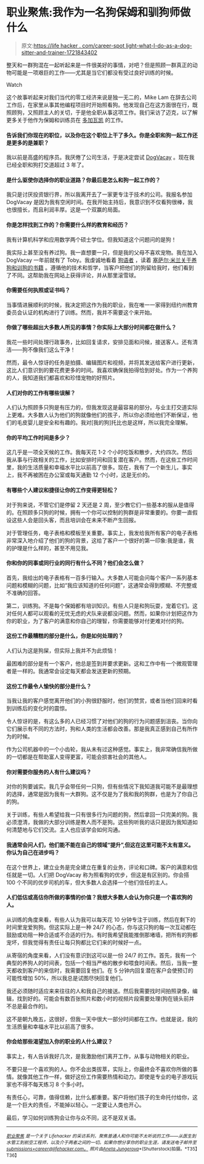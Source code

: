 # 职业聚焦:我作为一名狗保姆和驯狗师做什么

> 原文:[https://life hacker . com/career-spot light-what-I-do-as-a-dog-sitter-and-trainer-1721843402](https://lifehacker.com/career-spotlight-what-i-do-as-a-dog-sitter-and-trainer-1721843402)

整天和一群狗混在一起听起来是一件很美好的事情，对吧？但是照顾一群真正的动物可能是一项艰巨的工作——尤其是当它们都没有受过良好训练的时候。

Watch

这个故事听起来对我们当代的零工经济来说是独一无二的，Mike Lam 在辞去公司工作后，在家里从事其他编程项目时开始照看狗。他发现自己在这方面很在行，既照顾狗，又照顾主人的关切，于是他全职从事这项工作。我们采访了迈克，以了解更多关于他作为保姆和训练员在 [多加瓦凯](http://dogvacay.com/) 的工作。

#### 告诉我们你现在的职位，以及你在这个职位上干了多久。你是全职和狗一起工作还是更多的是兼职？

我以前是高盛的程序员。我厌倦了公司生活，于是决定尝试 [DogVacay](http://dogvacay.com/) 。现在我已经全职和狗打交道超过 3 年了。

#### 是什么驱使你选择你的职业道路？你最后是怎么和狗一起工作的？

我只是讨厌投资银行界，所以我离开去了一家更专注于技术的公司。我报名参加 DogVacay 是因为我有空闲时间。在我开始主持后，我意识到不仅看狗很棒，我也很擅长，而且利润丰厚。这是一个双赢的局面。

#### 你是怎样找到工作的？你需要什么样的教育和经历？

我有计算机科学和应用数学两个硕士学位。但我知道这个问题问的是狗！

我实际上甚至没有养过狗。我一直想要一只，但是我的父母不喜欢宠物。我在加入 DogVacay 一年前就有了 Toby。我虔诚地看着 [狗语者](http://channel.nationalgeographic.com/wild/dog-whisperer/) ，读着 [塞萨尔·米兰关于养狗和训狗的书籍](http://www.cesarsway.com/) 。遵循他的技术和哲学，当客户把他们的狗留给我时，他们看到了不同。这帮助我在网站上获得评论，并从那里滚雪球。

#### 你需要任何执照或证书吗？

当事情进展顺利的时候，我决定把这作为我的职业，我在唯一一家得到纽约州教育委员会认证的机构进行了训练。然而，我并不需要这个来开始。

#### 你做了哪些超出大多数人所见的事情？你实际上大部分时间都在做什么？

我花一些时间处理行政事务，比如回复请求，安排见面和问候，接送客人。还有清洁——狗不像我们这么干净！

然而，最令人惊讶的任务是拍摄、编辑图片和视频，并将其发送给客户进行更新，这比人们意识到的要花费更多的时间。我喜欢确保我拍得恰到好处。作为一个养狗的人，我知道我们都喜欢和珍惜宠物的好照片。

#### 人们对你的工作有哪些误解？

人们认为照顾多只狗是有压力的，但我发现这是最容易的部分。与业主打交道实际上更难。大多数人认为他们的狗就像他们的孩子，所以你必须给他们不断保证，他们的毛皮婴儿是安全和有趣的。我对[我的狗]托比也是这样，所以我完全理解。

#### 你的平均工作时间是多少？

这几乎是一项全天候的工作。我每天花 1-2 个小时吃饭和散步，大约四次。然后我从事与行政相关的工作，比如安排时间和回复潜在客户。然而，在这些工作时间里，我的生活质量和幸福水平比以前高了很多。现在，我有了一个新生儿，事实上，我不再被困在办公室或每天通勤 12 个小时，这是无价的。

#### 有哪些个人建议和捷径让你的工作变得更轻松？

对于狗来说，不管它们是停留 2 天还是 2 周，至少教它们一些基本的服从是值得的。在照顾多只狗的时候，拥有一个你可以控制的狗群是非常重要的。你要一直假设这些人会是回头客，而且培训会在未来不断产生回报。

对于管理任务，电子表格和模板至关重要。事实上，我发给我所有客户的电子表格非常深入地介绍了他们的狗的背景，这给了客户一个很好的第一印象:我是谁，我的护理是什么样的，甚至不用见我。

#### 你和你的同事或同行业的同行有什么不同？他们会怎么做？

首先，我给出的电子表格有一百多行输入。大多数人可能会问每个客户一系列基本问题和模糊的问题，比如“我应该知道的任何问题”，这通常会得到模糊、不完整或不准确的回答。

第二，训练狗。不是每个保姆都有培训知识。有些人只是和狗玩耍，宠着它们。这对任何人都可以观看的无忧无虑的犬队来说都没问题。然而，如果你计划把这作为你的职业，为了客户的满意和你自己的理智，你需要能够对付更难对付的狗。

#### 这份工作最糟糕的部分是什么，你是如何处理的？

人们认为这是狗屎，但实际上我并不为此烦恼！

最困难的部分是有一个客户，他总是签到并要求更新。这和工作中有一个微观管理者是一样的。我通常会设定每天都会发送更新的预期。

#### 这份工作最令人愉快的部分是什么？

当我让我的客户感觉离开他们的小狗很舒服时，他们的赞赏，或者当他们回来时看到训练后的变化时的震惊。

令人惊讶的是，有这么多的人已经习惯了对他们的狗的行为问题感到沮丧。当你向它们展示有不同的方法时，狗和人类的生活都会改善。那是我真正感到自己有所作为的时候。

作为公司机器中的一个小齿轮，我从未有过这种感觉。事实上，我非常确信我所做的一切都是在帮助富人变得更富，可能会损害社会的其他人。

#### 你对需要你服务的人有什么建议吗？

对你的狗要诚实。我几乎会带任何一只狗，但有些情况下我知道我可能不是最理想的选择，通常是因为我有一大群狗。这不仅是为了我和我的狗群，也是为了你自己的狗。

关于训练，有些人希望给我一只有很多行为问题的狗，然后拿回一只完美的狗。我必须澄清，我做的大部分训练是教人而不是狗。这些狗听我的话只是因为我知道如何清楚地与它们交流。主人也应该学会如何沟通。

#### 我通常会问人们，他们能不能在自己的领域“提升”,但这在这里可能不太有意义。你认为自己在进步吗？

在这个世界上，建立业务是完全建立在重复的业务，评论和口碑。客户的满意和信任就是一切。人们把 DogVacay 称为照看狗的优步，但这是有区别的。你会搭 100 个不同的优步司机的车，但大多数人会选择一个他们信任的主人。

#### 人们低估或高估你所做的事情的价值？我想大多数人会认为你只是一个喜欢狗的人。

从训练的角度来看，有些人认为我可以每天花 10 分钟专注于训练，然后在剩下的时间里宠爱狗狗。但这实际上是一种 24/7 的心态，你与这只狗的每一次互动都在鼓励或劝阻一种合适或不合适的行为。有时我希望我能推倒那堵墙，把所有的狗都宠坏，但我觉得有责任让每只狗都比它们来的时候好一点。

从寄宿的角度来看，人们没有意识到这可以是一份 24/7 的工作。首先，我有一个典型的养狗人的时间表，包括一个相当严格的散步和喂食时间表。然后，当我一整天都收到客户的来信时，我需要回复他们。在 5 分钟内回复潜在客户会使预订的可能性增加 50%，所以我总是试图尽快回复他们。

我还必须随时适应来来往往的人和我自己的接送。然后我需要找时间拍照录像，编辑，找到好的。可能会有数百张照片和数小时的视频片段需要处理(狗在镜头前并不总是最合作的)。

这不是朝九晚五，这很好，但我一天中很大一部分时间都在工作。也就是说，我的生活质量和幸福水平比以前高了很多。

#### 你会给那些渴望加入你的职业的人什么建议？

事实上，有人告诉我好几次，是我激励他们离开工作，从事与动物相关的职业。

不要只是一个喜欢狗的人。你不会出类拔萃，实际上，你最终会不喜欢你所做的事情。就像其他工作一样，做好这份工作需要热情和动力。即使是专业的电子游戏玩家也不得不每天练习 8 个多小时。

有责任心，可靠，值得信赖，比什么都重要。客户将他们孩子的生命托付给你，这是一个巨大的责任，不能掉以轻心。一定要让人类也开心。

最后，学习如何训练狗会让你与众不同，这不是双关语。

* * *

[<small>*职业聚焦*</small>](http://lifehacker.com/tag/career-spotlight) <small>*是一个关于 Lifehacker 的采访系列，聚焦普通人和你可能不太听说的工作——从医生到水管工到航空工程师，以及介于两者之间的一切。如果你想分享你的职业生涯，请发送电子邮件至 submissions+career@lifehacker.com*</small>[<small>*。*</small>](mailto:submissions+career@lifehacker.com) <small>*照片由*</small>[<small>*Aneta Jungerova*</small>](http://www.shutterstock.com/pic-241295659/stock-photo-angry-catahoula-leopard-dog-with-grimace-face.html)<small>*(Shutterstock)拍摄。*T35】T36】</small>